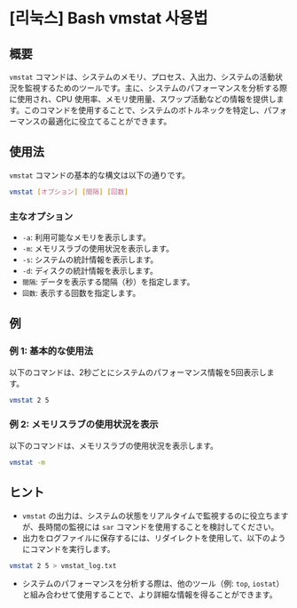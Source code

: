 # [리눅스] Bash vmstat 사용법

## 概要
`vmstat` コマンドは、システムのメモリ、プロセス、入出力、システムの活動状況を監視するためのツールです。主に、システムのパフォーマンスを分析する際に使用され、CPU 使用率、メモリ使用量、スワップ活動などの情報を提供します。このコマンドを使用することで、システムのボトルネックを特定し、パフォーマンスの最適化に役立てることができます。

## 使用法
`vmstat` コマンドの基本的な構文は以下の通りです。

```bash
vmstat [オプション] [間隔] [回数]
```

### 主なオプション
- `-a`: 利用可能なメモリを表示します。
- `-m`: メモリスラブの使用状況を表示します。
- `-s`: システムの統計情報を表示します。
- `-d`: ディスクの統計情報を表示します。
- `間隔`: データを表示する間隔（秒）を指定します。
- `回数`: 表示する回数を指定します。

## 例
### 例 1: 基本的な使用法
以下のコマンドは、2秒ごとにシステムのパフォーマンス情報を5回表示します。

```bash
vmstat 2 5
```

### 例 2: メモリスラブの使用状況を表示
以下のコマンドは、メモリスラブの使用状況を表示します。

```bash
vmstat -m
```

## ヒント
- `vmstat` の出力は、システムの状態をリアルタイムで監視するのに役立ちますが、長時間の監視には `sar` コマンドを使用することを検討してください。
- 出力をログファイルに保存するには、リダイレクトを使用して、以下のようにコマンドを実行します。

```bash
vmstat 2 5 > vmstat_log.txt
```

- システムのパフォーマンスを分析する際は、他のツール（例: `top`, `iostat`）と組み合わせて使用することで、より詳細な情報を得ることができます。